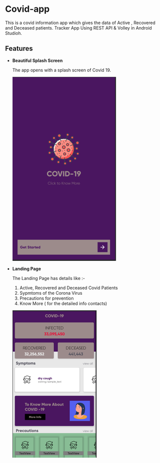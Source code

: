 # Covid-app
This is a covid information app which gives the data of Active , Recovered and Deceased patients.  Tracker App Using REST API &amp; Volley in Android Studioh. 

## Features

- **Beautiful Splash Screen**
    
    The app opens with a splash screen of Covid 19.
    
    ![App Screenshot](https://github.com/princemsd007/covid-app/blob/main/images/corona1.png)
    
    
- **Landing Page**

    The Landing Page has details like :-
     1) Active, Recovered and Deceased Covid Patients 
     2) Sypmtoms of the Corona Virus
     3) Precautions for prevention 
     4) Know More ( for the detailed info contacts) 
     
    ![App Screenshot](https://github.com/princemsd007/covid-app/blob/main/images/corona2.png)
